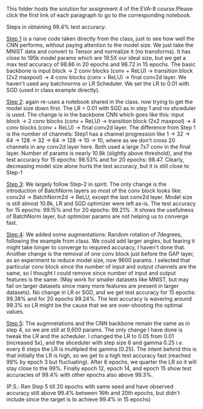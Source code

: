 This folder hosts the solution for assignment 4 of the EVA-8 course.Please click the first link of each paragraph to go to the corresponding notebook.

Steps in obtaining 99.4% test accuracy:

[Step 1](https://github.com/raghuch/EVA8_assignments/blob/main/assignment4/EVA4S5F2_Step1.ipynb) is a naive code taken directly from the class, just to see how well the CNN performs, without paying attention to the model size. We just take the MNIST data and convert to Tensor and normalize it (no transforms). It has close to 195k model params which are 19.5X our ideal size, but we get a max test accuracy of 98.86 in 20 epochs and 98.72 in 15 epochs. The basic backbone is input block -> 2 conv blocks (conv + ReLU) -> transition block (2x2 maxpool) -> 4 conv blocks (conv + ReLU) -> final conv2d layer. We haven't used any batchnorms or LR Scheduler. We set the LR to 0.01 with SGD (used in class example directly).

[Step 2](https://github.com/raghuch/EVA8_assignments/blob/main/assignment4/EVA4S5F3_step2.ipynb): again re-uses a notebook shared in the class. now trying to get the model size down first. The LR = 0.01 with SGD as in step 1 and no shceduler is used. The change is in the backbone CNN which goes like this:      input block -> 2 conv blocks (conv + ReLU) -> transition block (2x2 maxpool) -> 4 conv blocks (conv + ReLU) -> final conv2d layer. The difference from Step 1 is the number of channels: Step1 has a channel progression like 1 -> 32 -> 64 -> 128 -> 32 -> 64 -> 128 -> 10 -> 10,  where as we don't cross 20 channels in any conv2d layer here. Both used a large 7x7 conv in the final layer. Number of params is nearly 10.8k (slightly above threshold), and the test accuracy for 15 epochs: 98.53% and for 20 epochs: 98.47. Clearly, decreasing model size alone hurts the test accuracy, but it is still close to Step-1

[Step 3](https://github.com/raghuch/EVA8_assignments/blob/main/assignment4/EVA4S5F4_step3.ipynb): We largely follow Step-2 in spirit. The only change is the introduction of BatchNorm layers so most of the conv block looks like: conv2d -> BatchNorm2d -> ReLU, except the last conv2d layer. Model size is still almost 10.8k, LR and SGD optimizer were left as-is. The test accuracy for 15 epochs: 99.15% and for 20 epochs: 99.21% . It shows the usefulness of BatchNorm layer, but optimizer params are not helping us to converge fast.

[Step 4](https://github.com/raghuch/EVA8_assignments/blob/main/assignment4/EVA4S5F10_step4.ipynb): We added some augmentations: Random rotation of 7degrees, following the example from class. We could add larger angles, but fearing it might take longer to converge to required accuracy, I haven't done that. Another change is the removal of one conv block just before the GAP layer, as an experiment to reduce model size, now 9600 params. I selected that particular conv block since the number of input and output channels are the same, so I thought I could remove since number of input and output features is the same. (May work for smaller datasets like MNIST, but may fail on larger datasets since many more features are present in larger datasets). No change in LR or SGD, and we get test accuracy for 15 epochs: 99.38% and for 20 epochs 99.24%. The test accuracy is wavering around 99.3% so LR might be the cause that we are over-shooting the optimal values.

[Step 5](https://github.com/raghuch/EVA8_assignments/blob/main/assignment4/EVA4S5F10_step5.ipynb): The augmnetations and the CNN backbone remain the same as in step 4, so we are still at 9,600 params. The only change I have done is tweak the LR and the scheduler. I changed the LR to 0.05 from 0.01 (increased 5x), and the shceduler with step size 6 and gamma 0.25 _i.e._ every 6 steps the LR is multipled the gamma (0.25). The intent behind this is that initially the LR is high, so we get to a high test accuracy fast (reached 99% by epoch 3 but fluctuating). After 6 epochs, we quarter the LR so it will stay close to the 99%. Finally epoch 12, epoch 14, and epoch 15 show test accuracies of 99.4% with other epochs also above 99.3%.

(P.S.: Ran Step 5 till 20 epochs with same seed and have observed accuracy still above 99.4% between 16th and 20th epochs, but didn't include since the target is to achieve 99.4% in 15 epochs)
